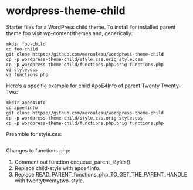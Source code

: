 # wordpress-theme-child

Starter files for a WordPress child theme. To install for installed parent
theme foo visit wp-content/themes and, generically:

```
mkdir foo-child
cd foo-child
git clone https://github.com/merouleau/wordpress-theme-child
cp -p wordpress-theme-child/style.css.orig style.css
cp -p wordpress-theme-child/functions.php.orig functions.php
vi style.css
vi functions.php
```

Here's a specific example for child ApoE4Info of parent Twenty Twenty-Two:
```
mkdir apoe4info
cd apoe4info
git clone https://github.com/merouleau/wordpress-theme-child
cp -p wordpress-theme-child/style.css.orig style.css
cp -p wordpress-theme-child/functions.php.orig functions.php
```

Preamble for style.css:
```
```

Changes to functions.php:

1. Comment out function enqueue_parent_styles().
2. Replace child-style with apoe4info.
3. Replace READ_PARENT_functions_php_TO_GET_THE_PARENT_HANDLE with twentytwentytwo-style.
